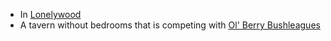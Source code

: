 - In [Lonelywood](/pages/lonelywood)
- A tavern without bedrooms that is competing with [Ol' Berry Bushleagues](/pages/ramshackle-inn)

